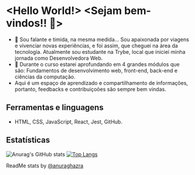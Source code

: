 # **<Hello World!> <Sejam bem-vindos!! 👋>**

- 💬 Sou falante e timida, na mesma medida... Sou apaixonada por viagens e vivenciar novas experiências, e foi assim, que cheguei na área da tecnologia. Atualmente sou estudante na Trybe, local que iniciei minha jornada como Desenvolvedora Web.
- 🤔 Durante o curso estarei aprofundando em 4 grandes módulos que são: Fundamentos de desenvolvimento web, front-end, back-end e ciências da computação.
- Aqui é um espaço de aprendizado e compartilhamento de informações, portanto, feedbacks e contribuiçoões são sempre bem vindas.

## Ferramentas e linguagens 
- HTML, CSS, JavaScript, React, Jest, GitHub.

## Estatísticas
![Anurag's GitHub stats](https://github-readme-stats.vercel.app/api?username=marianasaraiva&count_private=true&show_icons=true&theme=tokyonight)
[![Top Langs](https://github-readme-stats.vercel.app/api/top-langs/?username=marianasaraiva&layout=compact&theme=tokyonight&card_width=450)](https://github.com/anuraghazra/github-readme-stats)

ReadMe stats by [@anuraghazra](https://github.com/anuraghazra/github-readme-stats)
